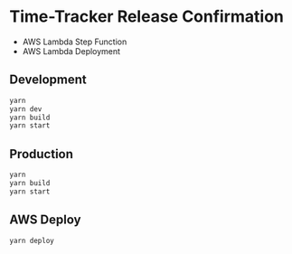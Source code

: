 # Time-Tracker Release Confirmation

* AWS Lambda Step Function
* AWS Lambda Deployment

## Development

```bash
yarn
yarn dev
yarn build
yarn start
```

## Production

```bash
yarn
yarn build
yarn start
```

## AWS Deploy

```bash
yarn deploy
```